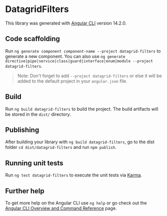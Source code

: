 # DatagridFilters

This library was generated with [Angular CLI](https://github.com/angular/angular-cli) version 14.2.0.

## Code scaffolding

Run `ng generate component component-name --project datagrid-filters` to generate a new component. You can also use `ng generate directive|pipe|service|class|guard|interface|enum|module --project datagrid-filters`.
> Note: Don't forget to add `--project datagrid-filters` or else it will be added to the default project in your `angular.json` file. 

## Build

Run `ng build datagrid-filters` to build the project. The build artifacts will be stored in the `dist/` directory.

## Publishing

After building your library with `ng build datagrid-filters`, go to the dist folder `cd dist/datagrid-filters` and run `npm publish`.

## Running unit tests

Run `ng test datagrid-filters` to execute the unit tests via [Karma](https://karma-runner.github.io).

## Further help

To get more help on the Angular CLI use `ng help` or go check out the [Angular CLI Overview and Command Reference](https://angular.io/cli) page.
